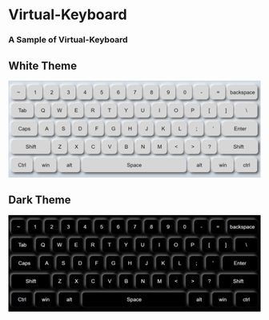 # Virtual-Keyboard

### A Sample of Virtual-Keyboard

## White Theme
![White Theme](img/White-Theme.PNG)

## Dark Theme
![Black Theme](img/Black-Theme.PNG)
